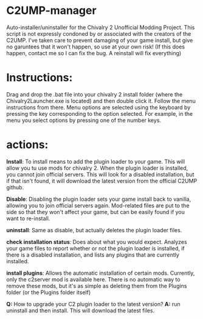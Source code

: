 # C2UMP-manager
Auto-installer/uninstaller for the Chivalry 2 Unofficial Modding Project. This script is not expressly condoned by or associated with the creators of the C2UMP. I've taken care to prevent damaging of your game install, but give no garuntees that it won't happen, so use at your own risk! (If this does happen, contact me so I can fix the bug. A reinstall will fix everything)

# Instructions:
  Drag and drop the .bat file into your chivalry 2 install folder (where the Chivalry2Launcher.exe is located) and then double click it. Follow the menu instructions from there. Menu options are selected using the keyboard by pressing the key corresponding to the option selected. For example, in the menu you select options by pressing one of the number keys.
  
# actions:
  
 **Install**: To install means to add the plugin loader to your game. This will allow you tu use mods for chivalry 2. When the plugin loader is installed, you cannot join official servers. This will look for a disabled installation, but if that isn't found, it will download the latest version from the official C2UMP github.
 
 **Disable**: Disabling the plugin loader sets your game install back to vanilla, allowing you to join official servers again. Mod-related files are put to the side so that they won't affect your game, but can be easily found if you want to re-install.
 
 **uninstall**: Same as disable, but actually deletes the plugin loader files.
 
 **check installation status**: Does about what you would expect. Analyzes your game files to report whether or not the plugin loader is installed, if there is a disabled installation, and lists any plugins that are currently installed.
 
 **install plugins**: Allows the automatic installation of certain mods. Currently, only the c2server mod is available here. There is no automatic way to remove these mods, but it's as simple as deleting them from the Plugins folder (or the Plugins folder itself)
 
**Q:** How to upgrade your C2 plugin loader to the latest version?
**A:** run uninstall and then install. This will download the latest files.
